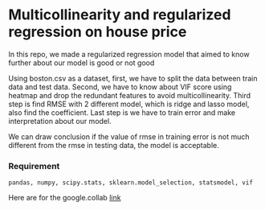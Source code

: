 # Multicollinearity and regularized regression on house price

In this repo, we made a regularized regression model that aimed to know further about our model is good or not good 

Using boston.csv as a dataset, first, we have to split the data between train data and test data. Second, we have to know about VIF score using heatmap and drop the redundant features to avoid multicollinearity. Third step is find RMSE with 2 different model, which is ridge and lasso model, also find the coefficient. Last step is we have to train error and make interpretation about our model.

We can draw conclusion if the value of rmse in training error is not much different from the rmse in testing data, the model is acceptable.

### Requirement

```
pandas, numpy, scipy.stats, sklearn.model_selection, statsmodel, vif
```

Here are for the google.collab [link](https://colab.research.google.com/drive/1Ct2tQz9r9vRGRYj_IT-Bt20noXz__o9Z)
